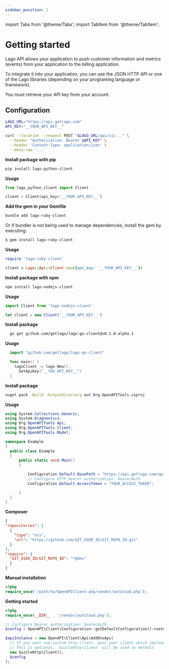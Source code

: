 ```yaml
---
sidebar_position: 1
---
```


import Tabs from '@theme/Tabs';
import TabItem from '@theme/TabItem';

# Getting started

Lago API allows your application to push customer information and metrics (events) from your application to the billing application.

To integrate it into your application, you can use the JSON HTTP API or one of the Lago libraries (depending on your programing language or framework).

You must retrieve your API key from your account.

## Configuration

<Tabs groupId="prog-language">
  <TabItem value="curl" label="Curl" default>

  ```bash
  LAGO_URL="https://api.getlago.com"
  API_KEY="__YOUR_API_KEY__"

  curl --location --request POST "$LAGO_URL/api/v1/..." \
    --header "Authorization: Bearer $API_KEY" \
    --header 'Content-Type: application/json' \
    --data-raw '...'
  ```

  </TabItem>

  <TabItem value="python" label="Python">

  **Install package with pip**
  ```bash
  pip install lago-python-client
  ```

  **Usage**

  ```python
  from lago_python_client import Client

  client = Client(api_key='__YOUR_API_KEY__')
  ```

  </TabItem>

  <TabItem value="ruby" label="Ruby">

  **Add the gem in your Gemfile**
  ```bash
  bundle add lago-ruby-client
  ```

  Or if bundler is not being used to manage dependencies, install the gem by executing:

  ```bash
  $ gem install lago-ruby-client
  ```

  **Usage**

  ```ruby
  require 'lago-ruby-client'

  client = Lago::Api::Client.new({api_key: '__YOUR_API_KEY__'})
  ```

  </TabItem>
  <TabItem value="javascript" label="Node.js">

  **Install package with npm**
  ```bash
  npm install lago-nodejs-client
  ```

  **Usage**

  ```javascript
  import Client from 'lago-nodejs-client'

  let client = new Client('__YOUR_API_KEY__')
  ```
  </TabItem>
  <TabItem value="go" label="Go">

  **Install package**
  ```bash
    go get github.com/getlago/lago-go-client@v0.1.0-alpha.1
  ```

  **Usage**

  ```go
    import "github.com/getlago/lago-go-client"

    func main() {
      lagoClient := lago.New().
        SetApiKey("__YOU_API_KEY__")
    }
  ```
  </TabItem>
  <TabItem value="csharp" label="C#">

  **Install package**
  ```bash
  nuget pack -Build -OutputDirectory out Org.OpenAPITools.csproj
  ```

  **Usage**

  ```csharp
using System.Collections.Generic;
using System.Diagnostics;
using Org.OpenAPITools.Api;
using Org.OpenAPITools.Client;
using Org.OpenAPITools.Model;

namespace Example
{
    public class Example
    {
        public static void Main()
        {

            Configuration.Default.BasePath = "https://api.getlago.com/api/v1";
            // Configure HTTP bearer authorization: bearerAuth
            Configuration.Default.AccessToken = "YOUR_ACCESS_TOKEN";

        }
    }
}
  ```
  </TabItem>

  <TabItem value="php" label="PHP">

  **Composer**
  ```json
  {
  "repositories": [
    {
      "type": "vcs",
      "url": "https://github.com/GIT_USER_ID/GIT_REPO_ID.git"
    }
  ],
  "require": {
    "GIT_USER_ID/GIT_REPO_ID": "*@dev"
    }
}
  ```

  **Manual installation**

  ```php
<?php
require_once('/path/to/OpenAPIClient-php/vendor/autoload.php');
  ```

  **Getting started**

  ```php
<?php
require_once(__DIR__ . '/vendor/autoload.php');

// Configure Bearer authorization: bearerAuth
$config = OpenAPI\Client\Configuration::getDefaultConfiguration()->setAccessToken('YOUR_ACCESS_TOKEN');

$apiInstance = new OpenAPI\Client\Api\AddOnsApi(
    // If you want use custom http client, pass your client which implements `GuzzleHttp\ClientInterface`.
    // This is optional, `GuzzleHttp\Client` will be used as default.
    new GuzzleHttp\Client(),
    $config
);
  ```
  </TabItem>

</Tabs>
